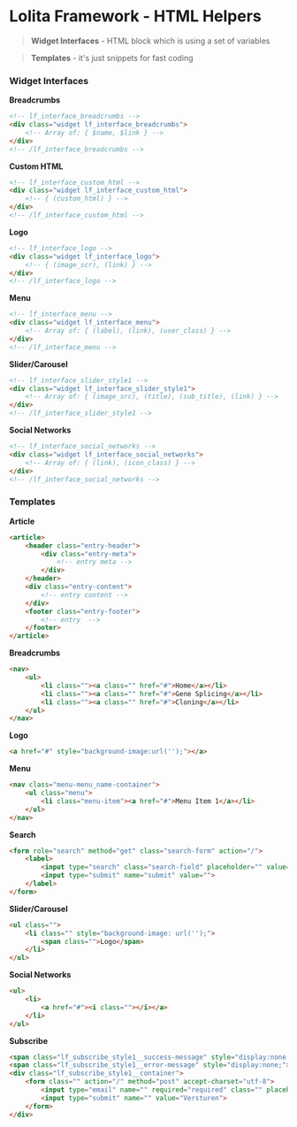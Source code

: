 # Lolita Framework - HTML Helpers

> **Widget Interfaces** - HTML block which is using a set of variables

> **Templates** - it's just snippets for fast coding

### Widget Interfaces

**Breadcrumbs**

```html
<!-- lf_interface_breadcrumbs -->
<div class="widget lf_interface_breadcrumbs">
    <!-- Array of: { $name, $link } -->
</div>
<!-- /lf_interface_breadcrumbs -->
```

**Custom HTML**

```html
<!-- lf_interface_custom_html -->
<div class="widget lf_interface_custom_html">
    <!-- { (custom_html) } -->
</div>
<!-- /lf_interface_custom_html -->
```

**Logo**

```html
<!-- lf_interface_logo -->
<div class="widget lf_interface_logo">
    <!-- { (image_scr), (link) } -->
</div>
<!-- /lf_interface_logo -->
```

**Menu**

```html
<!-- lf_interface_menu -->
<div class="widget lf_interface_menu">
    <!-- Array of: { (label), (link), (user_class) } -->
</div>
<!-- /lf_interface_menu -->
```

**Slider/Carousel**

```html
<!-- lf_interface_slider_style1 -->
<div class="widget lf_interface_slider_style1">
    <!-- Array of: { (image_src), (title), (sub_title), (link) } -->
</div>
<!-- /lf_interface_slider_style1 -->
```

**Social Networks**

```html
<!-- lf_interface_social_networks -->
<div class="widget lf_interface_social_networks">
    <!-- Array of: { (link), (icon_class) } -->
</div>
<!-- /lf_interface_social_networks -->
```

### Templates

**Article**

```html
<article>
    <header class="entry-header">
        <div class="entry-meta">
            <!-- entry meta -->
        </div>
    </header>
    <div class="entry-content">
        <!-- entry content -->
    </div>
    <footer class="entry-footer">
        <!-- entry  -->
    </footer>
</article>
```

**Breadcrumbs**

```html
<nav>
    <ul>
        <li class=""><a class="" href="#">Home</a></li>
        <li class=""><a class="" href="#">Gene Splicing</a></li>
        <li class=""><a class="" href="#">Cloning</a></li>
    </ul>
</nav>
```

**Logo**

```html
<a href="#" style="background-image:url('');"></a>
```

**Menu**

```html
<nav class="menu-menu_name-container">
    <ul class="menu">
        <li class="menu-item"><a href="#">Menu Item 1</a></li>
    </ul>
</nav>
```

**Search**

```html
<form role="search" method="get" class="search-form" action="/">
    <label>
        <input type="search" class="search-field" placeholder="" value="" name="s" autocomplete="off">
        <input type="submit" name="submit" value="">
    </label>
</form>
```

**Slider/Carousel**

```html
<ul class="">
    <li class="" style="background-image: url('');">
        <span class="">Logo</span>
    </li>
</ul>
```

**Social Networks**

```html
<ul>
    <li>
        <a href="#"><i class=""></i></a>
    </li>
</ul>
```

**Subscribe**

```html
<span class="lf_subscribe_style1__success-message" style="display:none;">success</span>
<span class="lf_subscribe_style1__error-message" style="display:none;">error</span>
<div class="lf_subscribe_style1__container">
    <form class="" action="/" method="post" accept-charset="utf-8">
        <input type="email" name="" required="required" class="" placeholder="">
        <input type="submit" name="" value="Versturen">
    </form>
</div>
```

